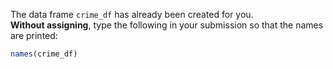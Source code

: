 The data frame `crime_df` has already been created for you.  
**Without assigning**, type the following in your submission so that the names are printed:

```r
names(crime_df)
```